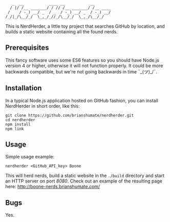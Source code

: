```
   _  __           ____ __           __
  / |/ /__ _______/ / // /__ _______/ /__ ____
 /    / -_) __/ _  / _  / -_) __/ _  / -_) __/
/_/|_/\__/_/  \_,_/_//_/\__/_/  \_,_/\__/_/
```

This is NerdHerder, a little toy project that searches GitHub by location,
and builds a static website containing all the found nerds.

## Prerequisites

This fancy software uses some ES6 features so you should have Node.js
version 4 or higher, otherwise it will not function properly. It could be
more backwards compatible, but we're not going backwards in time  ¯\_(ツ)_/¯.

## Installation

In a typical Node.js application hosted on GitHub fashion, you can install
NerdHerder in short order, like this:

```
git clone https://github.com/brianshumate/nerdherder.git
cd nerdherder
npm install
npm link
```

## Usage

Simple usage example:

```
nerdherder <GitHub_API_key> Boone
```

This will herd nerds, build a static website in the `./build` directory and
start an HTTP server on port *8080*. Check out an example of the resulting
page here: http://boone-nerds.brianshumate.com/

## Bugs

Yes.
